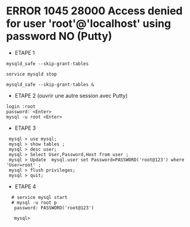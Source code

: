  # ERROR 1045 28000 Access denied for user 'root'@'localhost' using password NO  (Putty)
 * ETAPE 1
  ````
  mysqld_safe --skip-grant-tables
 
  service mysqld stop
  
  mysqld_safe --skip-grant-tables &
  
  ````
  
 * ETAPE 2 (ouvrir une autre session avec Putty)
 
  ````
  login :root
  password: <Enter>
  mysql -u root <Enter>
  
  ````
 * ETAPE 3
  
  ````
   mysql > use mysql;
   mysql > show tables ;
   mysql > desc user;
   mysql > Select User,Password,Host from user ;
   mysql > Update  mysql.user set Password=PASSWORD('root@123') where 'User=root' ;
   mysql > flush privileges;
   mysql > quit;
  
  ````
  * ETAPE 4 
   
  ````
    # service mysql start 
    # mysql -u root p 
     password: PASSWORD('root@123')
     
     mysql>
  ````
